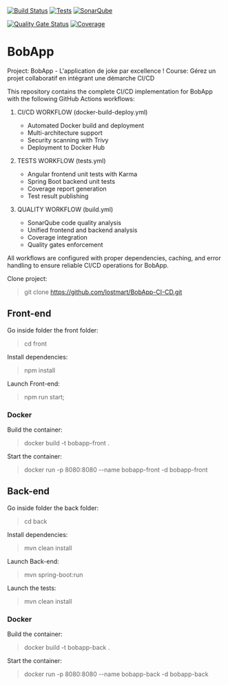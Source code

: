 <!-- Live GitHub Actions Workflow Badges -->

[![Build Status](https://github.com/lostmart/Gerez-un-projet-collaboratif-en-int-grant-une-demarche-CI-CD/actions/workflows/docker-build-deploy.yml/badge.svg)](https://github.com/lostmart/Gerez-un-projet-collaboratif-en-int-grant-une-demarche-CI-CD/actions/workflows/docker-build-deploy.yml)
[![Tests](https://github.com/lostmart/Gerez-un-projet-collaboratif-en-int-grant-une-demarche-CI-CD/actions/workflows/tests.yml/badge.svg)](https://github.com/lostmart/Gerez-un-projet-collaboratif-en-int-grant-une-demarche-CI-CD/actions/workflows/tests.yml)
[![SonarQube](https://github.com/lostmart/Gerez-un-projet-collaboratif-en-int-grant-une-demarche-CI-CD/actions/workflows/sonarqube.yml/badge.svg)](https://github.com/lostmart/Gerez-un-projet-collaboratif-en-int-grant-une-demarche-CI-CD/actions/workflows/sonarqube.yml)

[![Quality Gate Status](https://sonarcloud.io/api/project_badges/measure?project=lostmart_Gerez-un-projet-collaboratif-en-int-grant-une-demarche-CI-CD&metric=alert_status)](https://sonarcloud.io/summary/new_code?id=lostmart_Gerez-un-projet-collaboratif-en-int-grant-une-demarche-CI-CD)
[![Coverage](https://sonarcloud.io/api/project_badges/measure?project=lostmart_Gerez-un-projet-collaboratif-en-int-grant-une-demarche-CI-CD&metric=coverage)](https://sonarcloud.io/summary/new_code?id=lostmart_Gerez-un-projet-collaboratif-en-int-grant-une-demarche-CI-CD)

# BobApp

Project: BobApp - L'application de joke par excellence !
Course: Gérez un projet collaboratif en intégrant une démarche CI/CD

This repository contains the complete CI/CD implementation for BobApp with the following GitHub Actions workflows:

1. CI/CD WORKFLOW (docker-build-deploy.yml)

   - Automated Docker build and deployment
   - Multi-architecture support
   - Security scanning with Trivy
   - Deployment to Docker Hub

2. TESTS WORKFLOW (tests.yml)

   - Angular frontend unit tests with Karma
   - Spring Boot backend unit tests
   - Coverage report generation
   - Test result publishing

3. QUALITY WORKFLOW (build.yml)
   - SonarQube code quality analysis
   - Unified frontend and backend analysis
   - Coverage integration
   - Quality gates enforcement

All workflows are configured with proper dependencies, caching, and error handling to ensure reliable CI/CD operations for BobApp.

Clone project:

> git clone https://github.com/lostmart/BobApp-CI-CD.git

## Front-end

Go inside folder the front folder:

> cd front

Install dependencies:

> npm install

Launch Front-end:

> npm run start;

### Docker

Build the container:

> docker build -t bobapp-front .

Start the container:

> docker run -p 8080:8080 --name bobapp-front -d bobapp-front

## Back-end

Go inside folder the back folder:

> cd back

Install dependencies:

> mvn clean install

Launch Back-end:

> mvn spring-boot:run

Launch the tests:

> mvn clean install

### Docker

Build the container:

> docker build -t bobapp-back .

Start the container:

> docker run -p 8080:8080 --name bobapp-back -d bobapp-back
